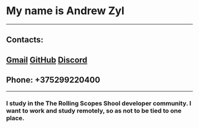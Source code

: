 # My name is Andrew Zyl
---
## Contacts:
## [Gmail](https://mailto:Psylocybe13@gmail.com) [GitHub](https://github.com/Andrew-Enot) [Discord](https://discord.com/users/Andrew-Zyl#1330)
## Phone: +375299220400
---
### I study in the **The Rolling Scopes Shool** developer community. I want to work and study remotely, so as not to be tied to one place.

